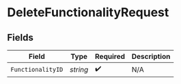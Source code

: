 # DeleteFunctionalityRequest


## Fields

| Field              | Type               | Required           | Description        |
| ------------------ | ------------------ | ------------------ | ------------------ |
| `FunctionalityID`  | *string*           | :heavy_check_mark: | N/A                |